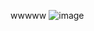 wwwww
![image](https://user-images.githubusercontent.com/59789602/170539038-41de8bfe-98b1-49e1-9703-5692f0310143.png)
